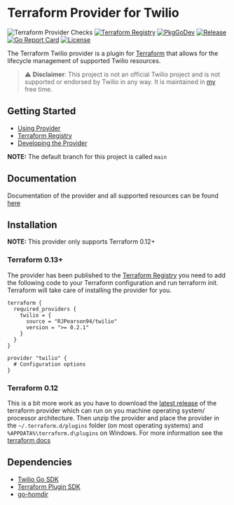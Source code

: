 # Terraform Provider for Twilio

![Terraform Provider Checks](https://github.com/RJPearson94/terraform-provider-twilio/workflows/Terraform%20Provider%20Checks/badge.svg)
[![Terraform Registry](https://img.shields.io/badge/registry-twilio-green?logo=terraform&style=flat)](https://registry.terraform.io/providers/RJPearson94/twilio/latest)
[![PkgGoDev](https://pkg.go.dev/badge/github.com/RJPearson94/terraform-provider-twilio)](https://pkg.go.dev/github.com/RJPearson94/terraform-provider-twilio)
[![Release](https://img.shields.io/github/release/RJPearson94/terraform-provider-twilio.svg)](https://github.com/RJPearson94/terraform-provider-twilio/releases/latest)
[![Go Report Card](https://goreportcard.com/badge/github.com/RJPearson94/terraform-provider-twilio)](https://goreportcard.com/report/github.com/RJPearson94/terraform-provider-twilio)
[![License](https://img.shields.io/github/license/RJPearson94/terraform-provider-twilio)](/LICENSE)

The Terraform Twilio provider is a plugin for [Terraform](https://www.terraform.io/) that allows for the lifecycle management of supported Twilio resources.

> ⚠️ **Disclaimer**: This project is not an official Twilio project and is not supported or endorsed by Twilio in any way. It is maintained in [my](https://github.com/RJPearson94) free time.

## Getting Started

- [Using Provider](./docs/index.md)
- [Terraform Registry](https://registry.terraform.io/providers/RJPearson94/twilio/latest)
- [Developing the Provider](./development.md)

**NOTE:** The default branch for this project is called `main`

## Documentation

Documentation of the provider and all supported resources can be found [here](./docs)

## Installation

**NOTE:** This provider only supports Terraform 0.12+

### Terraform 0.13+

The provider has been published to the [Terraform Registry](https://registry.terraform.io/providers/RJPearson94/twilio/latest) you need to add the following code to your Terraform configuration and run terraform init. Terraform will take care of installing the provider for you.

```hcl
terraform {
  required_providers {
    twilio = {
      source = "RJPearson94/twilio"
      version = ">= 0.2.1"
    }
  }
}

provider "twilio" {
  # Configuration options
}
```

### Terraform 0.12

This is a bit more work as you have to download the [latest release](https://github.com/RJPearson94/terraform-provider-twilio/releases/latest) of the terraform provider which can run on you machine operating system/ processor architecture. Then unzip the provider and place the provider in the `~/.terraform.d/plugins` folder (on most operating systems) and `%APPDATA%\terraform.d\plugins` on Windows. For more information see the [terraform docs](https://www.terraform.io/docs/extend/how-terraform-works.html#plugin-locations)

## Dependencies

- [Twilio Go SDK](https://github.com/RJPearson94/twilio-sdk-go)
- [Terraform Plugin SDK](https://github.com/hashicorp/terraform-plugin-sdk)
- [go-homdir](https://github.com/mitchellh/go-homedir)
